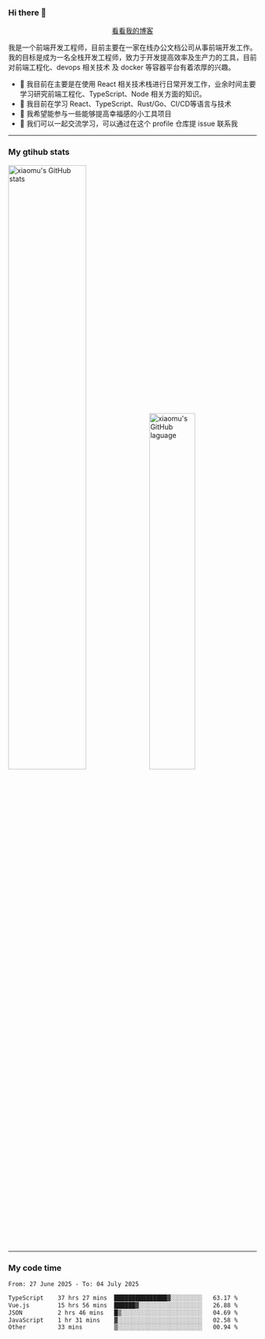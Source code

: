 ### Hi there 👋

<p align="center">
  <a href="https://blog.realjacket.fun">看看我的博客</a>
</p>

我是一个前端开发工程师，目前主要在一家在线办公文档公司从事前端开发工作。我的目标是成为一名全栈开发工程师，致力于开发提高效率及生产力的工具，目前对前端工程化、devops 相关技术 及 docker 等容器平台有着浓厚的兴趣。

- 🔭 我目前在主要是在使用 React 相关技术栈进行日常开发工作，业余时间主要学习研究前端工程化、TypeScript、Node 相关方面的知识。
- 🌱 我目前在学习 React、TypeScript、Rust/Go、CI/CD等语言与技术
- 👯 我希望能参与一些能够提高幸福感的小工具项目
- 💬 我们可以一起交流学习，可以通过在这个 profile 仓库提 issue 联系我

***

### My gtihub stats

<a><img src="https://github-readme-stats-git-masterrstaa-rickstaa.vercel.app/api?username=real-jacket&&show_icons=true" title="xiaomu's GitHub stats" alt="xiaomu's GitHub stats" style="width:56%;"/></a>
<a><img src="https://github-readme-stats-git-masterrstaa-rickstaa.vercel.app/api/top-langs/?username=real-jacket&layout=compact" title="xiaomu's GitHub laguage" alt="xiaomu's GitHub laguage" style="width:43%;"/><a/>

***

### My code time

<!--START_SECTION:waka-->

```txt
From: 27 June 2025 - To: 04 July 2025

TypeScript    37 hrs 27 mins  ███████████████▓░░░░░░░░░   63.17 %
Vue.js        15 hrs 56 mins  ██████▓░░░░░░░░░░░░░░░░░░   26.88 %
JSON          2 hrs 46 mins   █▒░░░░░░░░░░░░░░░░░░░░░░░   04.69 %
JavaScript    1 hr 31 mins    ▓░░░░░░░░░░░░░░░░░░░░░░░░   02.58 %
Other         33 mins         ▒░░░░░░░░░░░░░░░░░░░░░░░░   00.94 %
```

<!--END_SECTION:waka-->
